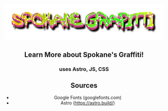 <img src="public/images/hero.png">

<div align="center">

## Learn More about Spokane's Graffiti!

### uses Astro, JS, CSS 

## Sources
- Google Fonts (googlefonts.com)
- Astro (https://astro.build/)
</div>